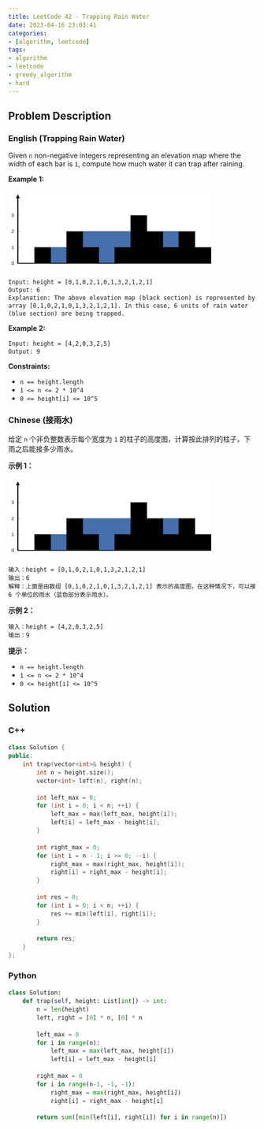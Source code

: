 ```yaml
---
title: LeetCode 42 - Trapping Rain Water
date: 2023-04-16 23:03:41
categories:
- [algorithm, leetcode]
tags:
- algorithm
- leetcode
- greedy_algorithm
- hard
---
```


## Problem Description

### English (Trapping Rain Water)

Given `n` non-negative integers representing an elevation map where the width of each bar is `1`, compute how much water it can trap after raining.

**Example 1:**

![trapping_rain_water](/LeetCode-42-Trapping-Rain-Water/img/trapping_rain_water.png)

```log
Input: height = [0,1,0,2,1,0,1,3,2,1,2,1]
Output: 6
Explanation: The above elevation map (black section) is represented by array [0,1,0,2,1,0,1,3,2,1,2,1]. In this case, 6 units of rain water (blue section) are being trapped.
```

**Example 2:**

```log
Input: height = [4,2,0,3,2,5]
Output: 9
```

**Constraints:**

- `n == height.length`
- `1 <= n <= 2 * 10^4`
- `0 <= height[i] <= 10^5`

### Chinese (接雨水)

给定 `n` 个非负整数表示每个宽度为 `1` 的柱子的高度图，计算按此排列的柱子，下雨之后能接多少雨水。

**示例 1：**

![trapping_rain_water](/LeetCode-42-Trapping-Rain-Water/img/trapping_rain_water.png)

```log
输入：height = [0,1,0,2,1,0,1,3,2,1,2,1]
输出：6
解释：上面是由数组 [0,1,0,2,1,0,1,3,2,1,2,1] 表示的高度图，在这种情况下，可以接 6 个单位的雨水（蓝色部分表示雨水）。
```

**示例 2：**

```log
输入：height = [4,2,0,3,2,5]
输出：9
```

**提示：**

- `n == height.length`
- `1 <= n <= 2 * 10^4`
- `0 <= height[i] <= 10^5`

## Solution

### C++

```C++
class Solution {
public:
    int trap(vector<int>& height) {
        int n = height.size();
        vector<int> left(n), right(n);

        int left_max = 0;
        for (int i = 0; i < n; ++i) {
            left_max = max(left_max, height[i]);
            left[i] = left_max - height[i];
        }

        int right_max = 0;
        for (int i = n - 1; i >= 0; --i) {
            right_max = max(right_max, height[i]);
            right[i] = right_max - height[i];
        }

        int res = 0;
        for (int i = 0; i < n; ++i) {
            res += min(left[i], right[i]);
        }

        return res;
    }
};
```

### Python

```Python
class Solution:
    def trap(self, height: List[int]) -> int:
        n = len(height)
        left, right = [0] * n, [0] * n

        left_max = 0
        for i in range(n):
            left_max = max(left_max, height[i])
            left[i] = left_max - height[i]

        right_max = 0
        for i in range(n-1, -1, -1):
            right_max = max(right_max, height[i])
            right[i] = right_max - height[i]

        return sum([min(left[i], right[i]) for i in range(n)])
```
